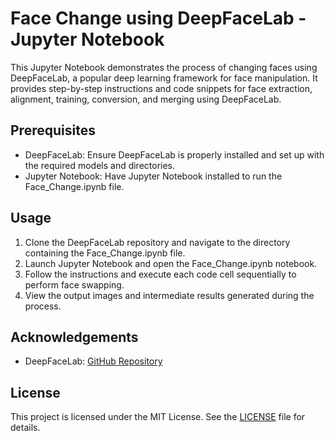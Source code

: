 # Face Change using DeepFaceLab - Jupyter Notebook

This Jupyter Notebook demonstrates the process of changing faces using DeepFaceLab, a popular deep learning framework for face manipulation. It provides step-by-step instructions and code snippets for face extraction, alignment, training, conversion, and merging using DeepFaceLab.

## Prerequisites

- DeepFaceLab: Ensure DeepFaceLab is properly installed and set up with the required models and directories.
- Jupyter Notebook: Have Jupyter Notebook installed to run the Face_Change.ipynb file.

## Usage

1. Clone the DeepFaceLab repository and navigate to the directory containing the Face_Change.ipynb file.
2. Launch Jupyter Notebook and open the Face_Change.ipynb notebook.
3. Follow the instructions and execute each code cell sequentially to perform face swapping.
4. View the output images and intermediate results generated during the process.

## Acknowledgements

- DeepFaceLab: [GitHub Repository](https://github.com/iperov/DeepFaceLab)

## License

This project is licensed under the MIT License. See the [LICENSE](license.md) file for details.
